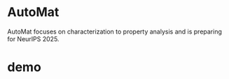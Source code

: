# AutoMat
AutoMat focuses on characterization to property analysis and is preparing for NeurIPS 2025.

# demo
